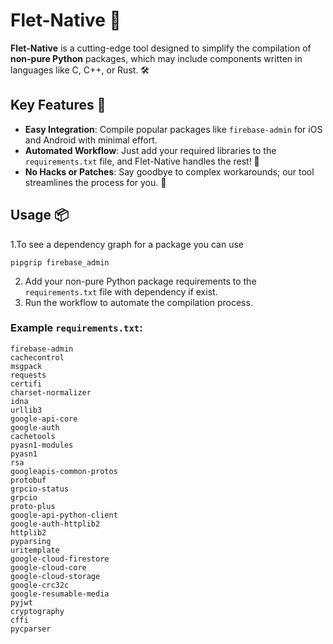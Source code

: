# Flet-Native 🚀

**Flet-Native** is a cutting-edge tool designed to simplify the compilation of **non-pure Python** packages, which may include components written in languages like C, C++, or Rust. 🛠️

## Key Features 🌟

- **Easy Integration**: Compile popular packages like `firebase-admin` for iOS and Android with minimal effort.
- **Automated Workflow**: Just add your required libraries to the `requirements.txt` file, and Flet-Native handles the rest! 🔄
- **No Hacks or Patches**: Say goodbye to complex workarounds; our tool streamlines the process for you. 🙌

## Usage 📦
1.To see a dependency graph for a package you can use
```plaintext
pipgrip firebase_admin
```
2. Add your non-pure Python package requirements to the `requirements.txt` file with dependency if exist.   
3. Run the workflow to automate the compilation process.

### Example `requirements.txt`:

```plaintext
firebase-admin
cachecontrol
msgpack
requests
certifi
charset-normalizer
idna
urllib3
google-api-core
google-auth
cachetools
pyasn1-modules
pyasn1
rsa
googleapis-common-protos
protobuf
grpcio-status
grpcio
proto-plus
google-api-python-client
google-auth-httplib2
httplib2
pyparsing
uritemplate
google-cloud-firestore
google-cloud-core
google-cloud-storage
google-crc32c
google-resumable-media
pyjwt
cryptography
cffi
pycparser
